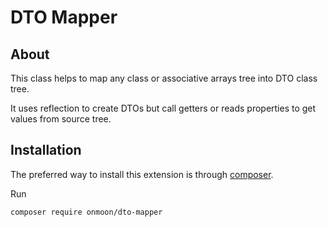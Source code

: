 # DTO Mapper

## About

This class helps to map any class or associative arrays tree into DTO class tree. 

It uses reflection to create DTOs but call getters or reads properties to get values
from source tree.

## Installation

The preferred way to install this extension is through [composer](http://getcomposer.org/download/).

Run

```
composer require onmoon/dto-mapper
```
